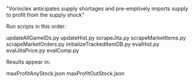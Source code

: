 "Vorinclex anticipates supply shortages and pre-emptively imports supply to profit from the supply shock"

Run scripts in this order:

updateAllGameIDs.py
updateHist.py
scrapeJita.py
scrapeMarketItems.py
scrapeMarketOrders.py
initializeTrackedItemDB.py
evalHist.py
evalJitaPrice.py
evalComp.py

Results appear in:

maxProfitAnyStock.json
maxProfitOutStock.json